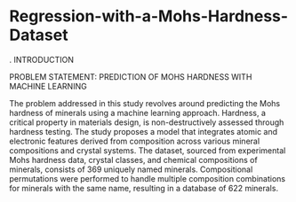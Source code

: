 # Regression-with-a-Mohs-Hardness-Dataset
. INTRODUCTION

PROBLEM STATEMENT: PREDICTION OF MOHS HARDNESS WITH MACHINE LEARNING

The problem addressed in this study revolves around predicting the Mohs hardness of minerals using a machine learning approach. Hardness, a critical property in materials design, is non-destructively assessed through hardness testing. The study proposes a model that integrates atomic and electronic features derived from composition across various mineral compositions and crystal systems. The dataset, sourced from experimental Mohs hardness data, crystal classes, and chemical compositions of minerals, consists of 369 uniquely named minerals. Compositional permutations were performed to handle multiple composition combinations for minerals with the same name, resulting in a database of 622 minerals.

